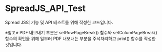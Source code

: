 # SpreadJS_API_Test

Spread JS의 기능 및 API 테스트를 위해 작성한 코드입니다.

※참고※
PDF 내보내기 부분은 setRowPageBreak() 함수와 setColumPageBreak() 함수의 확인을 위해 일부러 PDF 내보내는 부분을 주석처리하고 print() 함수를 작성한 것입니다.
